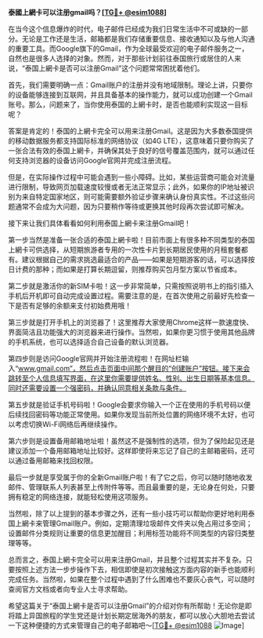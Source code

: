 **泰國上網卡可以注册gmail吗？[[TG💪+ @esim1088](https://t.me/s/esim1088)]**

在当今这个信息爆炸的时代，电子邮件已经成为我们日常生活中不可或缺的一部分。无论是工作还是生活，邮箱都是我们存储重要信息、接收通知以及与他人沟通的重要工具。而Google旗下的Gmail，作为全球最受欢迎的电子邮件服务之一，自然也是很多人选择的对象。然而，对于那些计划前往泰国旅行或居住的人来说，“泰国上網卡是否可以注册Gmail”这个问题常常困扰着他们。

首先，我们需要明确一点：Gmail账户的注册并没有地域限制。理论上讲，只要你的设备能够连接到互联网，并且具备基本的操作能力，就可以成功创建一个Gmail账号。那么，问题来了，当你使用泰国的上網卡时，是否也能顺利实现这一目标呢？

答案是肯定的！泰国的上網卡完全可以用来注册Gmail。这是因为大多数泰国提供的移动数据服务都支持国际标准的网络协议（如4G LTE），这意味着只要你购买了一张合法有效的泰国上網卡，并确保其处于良好的信号覆盖范围内，就可以通过任何支持浏览器的设备访问Google官网并完成注册流程。

但是，在实际操作过程中可能会遇到一些小障碍。比如，某些运营商可能会对流量进行限制，导致网页加载速度较慢或者无法正常显示；此外，如果你的IP地址被识别为来自特定国家地区，则可能需要额外验证步骤来确认身份真实性。不过这些问题通常不会成为大问题，因为只要稍作等待或更换其他时段再次尝试即可解决。

接下来让我们具体看看如何利用泰国上網卡来注册Gmail吧！

第一步当然是准备一张合适的泰国上網卡啦！目前市面上有很多种不同类型的泰国上網卡可供选择，从短期旅游者专用的一次性卡片到长期居民使用的月租套餐都有。建议根据自己的需求挑选最适合的产品——如果是短期游客的话，可以选择按日计费的那种；而如果是打算长期逗留，则推荐购买包月型方案以节省成本。

第二步就是激活你的新SIM卡啦！这一步非常简单，只需按照说明书上的指引插入手机后开机即可自动完成设置过程。需要注意的是，在首次使用之前最好先检查一下是否有足够的余额来支付初始费用哦！

第三步就是打开手机上的浏览器了！这里推荐大家使用Chrome这样一款速度快、界面简洁且功能强大的浏览器来进行操作。当然啦，如果你更习惯于使用其他品牌的手机系统，也可以选择适合自己设备的默认浏览器。

第四步则是访问Google官网并开始注册流程啦！在网址栏输入“www.gmail.com”，然后点击页面中间那个醒目的“创建账户”按钮。接下来会跳转至个人信息填写界面，在这里你需要提供姓名、性别、出生日期等基本信息。同时还需要设置一个强密码，并确认同意相关条款与条件。

第五步就是验证手机号码啦！Google会要求你输入一个正在使用的手机号码以便后续找回密码等功能正常使用。如果你发现当前所处位置的网络环境不太好，也可以考虑切换Wi-Fi网络后再继续操作。

第六步则是设置备用邮箱地址啦！虽然这不是强制性的选项，但为了保险起见还是建议添加一个备用邮箱地址比较好。这样即使将来忘记了自己的主邮箱密码，还可以通过备用邮箱来找回权限。

最后一步就是享受属于你的全新Gmail账户啦！有了它之后，你可以随时随地收发邮件、管理联系人列表甚至上传附件等等。而且最重要的是，无论身在何处，只要拥有稳定的网络连接，就能轻松使用这项服务。

当然啦，除了以上提到的基本步骤之外，还有一些小技巧可以帮助你更好地利用泰国上網卡来管理Gmail账户。例如，定期清理垃圾邮件文件夹以免占用过多空间；设置邮件分类规则让重要的信息更加醒目；利用标签功能将不同类型的内容归类整理等等。

总而言之，泰国上網卡完全可以用来注册Gmail，并且整个过程其实并不复杂。只要按照上述方法一步步操作下去，相信即使是初次接触这方面内容的新手也能顺利完成任务。当然啦，如果在整个过程中遇到了什么困难也不要灰心丧气，可以随时查阅官方文档或者向专业人士寻求帮助。

希望这篇关于“泰国上網卡是否可以注册Gmail”的介绍对你有所帮助！无论你是即将踏上异国旅程的学生党还是计划长期定居海外的朋友，都可以放心大胆地去尝试一下这种便捷的方式来管理自己的电子邮箱吧～[[TG💪+ @esim1088](https://t.me/s/esim1088) ![Image](https://i.postimg.cc/4NQfJmqS/Snipaste-2025-05-13-00-14-12.png)]